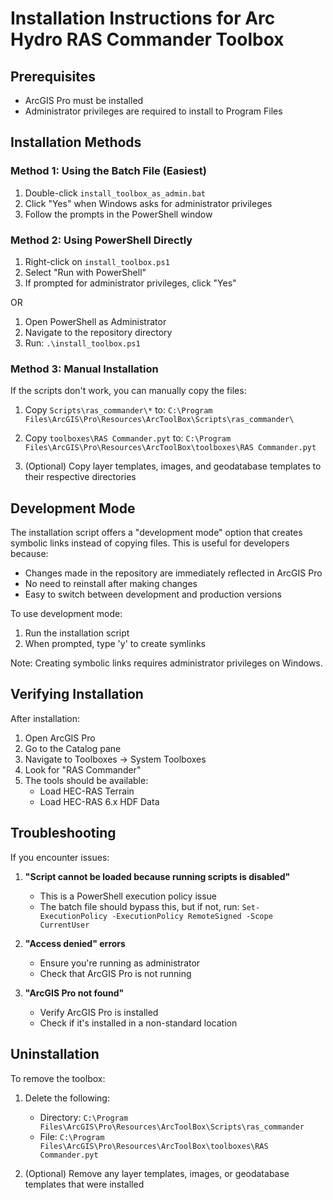# Installation Instructions for Arc Hydro RAS Commander Toolbox

## Prerequisites

- ArcGIS Pro must be installed
- Administrator privileges are required to install to Program Files

## Installation Methods

### Method 1: Using the Batch File (Easiest)

1. Double-click `install_toolbox_as_admin.bat`
2. Click "Yes" when Windows asks for administrator privileges
3. Follow the prompts in the PowerShell window

### Method 2: Using PowerShell Directly

1. Right-click on `install_toolbox.ps1`
2. Select "Run with PowerShell"
3. If prompted for administrator privileges, click "Yes"

OR

1. Open PowerShell as Administrator
2. Navigate to the repository directory
3. Run: `.\install_toolbox.ps1`

### Method 3: Manual Installation

If the scripts don't work, you can manually copy the files:

1. Copy `Scripts\ras_commander\*` to:
   `C:\Program Files\ArcGIS\Pro\Resources\ArcToolBox\Scripts\ras_commander\`

2. Copy `toolboxes\RAS Commander.pyt` to:
   `C:\Program Files\ArcGIS\Pro\Resources\ArcToolBox\toolboxes\RAS Commander.pyt`

3. (Optional) Copy layer templates, images, and geodatabase templates to their respective directories

## Development Mode

The installation script offers a "development mode" option that creates symbolic links instead of copying files. This is useful for developers because:

- Changes made in the repository are immediately reflected in ArcGIS Pro
- No need to reinstall after making changes
- Easy to switch between development and production versions

To use development mode:
1. Run the installation script
2. When prompted, type 'y' to create symlinks

Note: Creating symbolic links requires administrator privileges on Windows.

## Verifying Installation

After installation:

1. Open ArcGIS Pro
2. Go to the Catalog pane
3. Navigate to Toolboxes → System Toolboxes
4. Look for "RAS Commander"
5. The tools should be available:
   - Load HEC-RAS Terrain
   - Load HEC-RAS 6.x HDF Data

## Troubleshooting

If you encounter issues:

1. **"Script cannot be loaded because running scripts is disabled"**
   - This is a PowerShell execution policy issue
   - The batch file should bypass this, but if not, run:
     `Set-ExecutionPolicy -ExecutionPolicy RemoteSigned -Scope CurrentUser`

2. **"Access denied" errors**
   - Ensure you're running as administrator
   - Check that ArcGIS Pro is not running

3. **"ArcGIS Pro not found"**
   - Verify ArcGIS Pro is installed
   - Check if it's installed in a non-standard location

## Uninstallation

To remove the toolbox:

1. Delete the following:
   - Directory: `C:\Program Files\ArcGIS\Pro\Resources\ArcToolBox\Scripts\ras_commander`
   - File: `C:\Program Files\ArcGIS\Pro\Resources\ArcToolBox\toolboxes\RAS Commander.pyt`

2. (Optional) Remove any layer templates, images, or geodatabase templates that were installed
